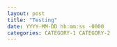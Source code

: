 ```yaml
---
layout: post
title: "Testing"
date: YYYY-MM-DD hh:mm:ss -0000
categories: CATEGORY-1 CATEGORY-2
---
```

